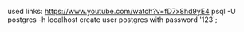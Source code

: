 used links:
https://www.youtube.com/watch?v=fD7x8hd9yE4
psql -U postgres -h localhost
create user postgres with password '123';
